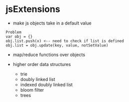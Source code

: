 # jsExtensions

* make js objects take in a default value
```
Problem
var obj = {}
obj.list.push(x) <-- need to check if list is defined
obj.list = obj.update(key, value, notSetValue)
```

* map/reduce functions over objects

* higher order data structures
  * trie
  * doubly linked list
  * indexed doubly linked list
  * bloom filter
  * trees
  